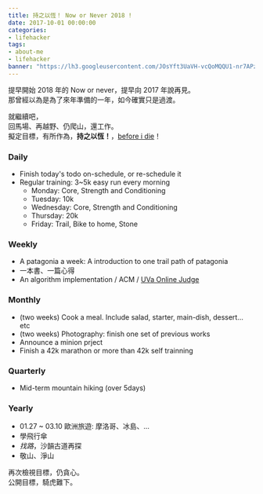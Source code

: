 ```yaml
---
title: 持之以恆！ Now or Never 2018 !
date: 2017-10-01 00:00:00
categories:
- lifehacker
tags:
- about-me
- lifehacker
banner: "https://lh3.googleusercontent.com/JOsYft3UaVH-vcQoMQQU1-nr7APz-J7v1lgMJGPcI6azNt-RjzthTyetiNjPBmuYdh2-Q2ZdrobW31rMw6mUfgsb4wZsI4xHf-wqeAHWwf5lExb7sRm20sKViMqQ7uXUsNimokUd5ms3YJS0gnIEH2LIMtFUEJC0ANSD2OfGheXas_LVrGcyap0bxGM7rW8eVB8hsFNhRJ8dOMvu9vT3J_QwTXR8qgA3RDOtkz8zheqzAVyNZSeitl6TjL_xFM21xmCw94aD1WwmdykVHuj0yrjcNVxdhDr42OtmtEdZM5gxaNjbY4jecSZnnm38BWMfMAqlpUwdDbTf2x57JQfZ-ygvCQKYyQusS0cdlo2OVskeMw9QvpjTtRfAmXTBy5Gr7hKp25KlPijQWM1oXBf1jnTSweoD9xOFsf4Fszv4SH-sQDJNt1FUYXHJhxecCufvvWRPk7GSFyVyqg7mHcsNXeCmRFkNPdtGhiyeABDeM936i-PzclYaJuoRLmYusVBY_WTjoKvjOvnP1PFrmhYhyM_m46h9jAU_qhwJPTXDrTPmzBH89xoJO_zLDV-tMHUbBy5YdaImWDW_xDCTYWXyqLOLpWXV1T6nrWEIz0IVeJ4ff0RtBLKPz84DBUPjHhoCfTpDHolYAiOUeqVV0mIeEjla_c6Y0KCJ9UrN=w1000-no"
---
```


提早開始 2018 年的 Now or never，提早向 2017 年說再見。  
那曾經以為是為了來年準備的一年，如今確實只是過渡。

就繼續吧，  
回馬場、再越野、仍爬山，還工作。  
擬定目標，有所作為，__持之以恆！__，[before i die](http://goo.gl/393HY)！

<!-- more -->

### Daily ###

-   Finish today's todo on-schedule, or re-schedule it
-   Regular training: 3~5k easy run every morning
    -   Monday: Core, Strength and Conditioning
    -   Tuesday: 10k
    -   Wednesday: Core, Strength and Conditioning
    -   Thursday: 20k
    -   Friday: Trail, Bike to home, Stone

### Weekly ###

-   A patagonia a week: A introduction to one trail path of patagonia
-   一本書、一篇心得
-   An algorithm implementation / ACM / [UVa Online Judge](http://goo.gl/hCQ1gS)

### Monthly ###

-   (two weeks) Cook a meal. Include salad, starter, main-dish, dessert... etc
-   (two weeks) Photography: finish one set of previous works
-   Announce a minion prject
-   Finish a 42k marathon or more than 42k self trainning

### Quarterly ###

-   Mid-term mountain hiking (over 5days)

### Yearly ###

-   01.27 ~ 03.10 歐洲旅遊: 摩洛哥、冰島、...
-   學飛行傘
-   _找路_，沙韻古道再探
-   敬山、淨山

再次檢視目標，仍貪心。  
公開目標，騎虎難下。
